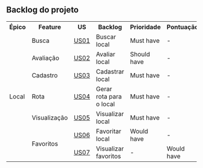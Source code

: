 ## Backlog do projeto

<table>
  <tr><th>Épico</th><th>Feature</th><th>US</th><th>Backlog</th><th>Prioridade</th><th>Pontuação</th></tr>

  <tr><td rowspan="7">Local</td><td>Busca</td><td><a href="https://github.com/fga-eps-mds/2018.2-IndicaAi/issues/53">US01</a></td><td>Buscar local</td><td>Must have</td><td>-</td></tr>

  <tr><td>Avaliação</td><td><a href="https://github.com/fga-eps-mds/2018.2-IndicaAi/issues/54">US02</a></td><td>Avaliar local</td><td> Should have</td><td>-</td></tr>

  <tr><td>Cadastro</td><td><a href="https://github.com/fga-eps-mds/2018.2-IndicaAi/issues/57">US03</a></td><td>Cadastrar local</td><td> Must have </td><td>-</td></tr>

  <tr><td>Rota</td><td><a href="https://github.com/fga-eps-mds/2018.2-IndicaAi/issues/56">US04</a></td><td>Gerar rota para o local</td><td> Must have</td><td>-</td></tr>

  <tr><td>Visualização</td><td><a href="https://github.com/fga-eps-mds/2018.2-IndicaAi/issues/60">US05</a></td><td>Visualizar local</td><td> Must have</td><td>-</td></tr>

  <tr><td rowspan="2">Favoritos</td><td><a href="https://github.com/fga-eps-mds/2018.2-IndicaAi/issues/63">US06</a></td><td>Favoritar local</td><td> Would have</td><td>-</td></tr>

  <tr><td><a href="https://github.com/fga-eps-mds/2018.2-IndicaAi/issues/64">US07</a></td><td>Visualizar favoritos</td><td>-</td><td> Would have</td></tr>
</table>
